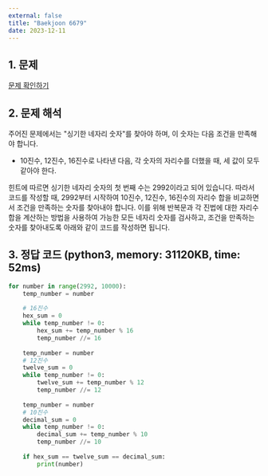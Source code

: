 ```yaml
---
external: false
title: "Baekjoon 6679"
date: 2023-12-11
---
```


## 1. 문제

[문제 확인하기](https://www.acmicpc.net/problem/6679)

## 2. 문제 해석

주어진 문제에서는 "싱기한 네자리 숫자"를 찾아야 하며, 이 숫자는 다음 조건을 만족해야 합니다.

- 10진수, 12진수, 16진수로 나타낸 다음, 각 숫자의 자리수를 더했을 때, 세 값이 모두 같아야 한다.

힌트에 따르면 싱기한 네자리 숫자의 첫 번째 수는 2992이라고 되어 있습니다. 따라서 코드를 작성할 때, 2992부터 시작하여 10진수, 12진수, 16진수의 자리수 합을 비교하면서 조건을 만족하는 숫자를 찾아내야 합니다.
이를 위해 반복문과 각 진법에 대한 자리수 합을 계산하는 방법을 사용하여 가능한 모든 네자리 숫자를 검사하고, 조건을 만족하는 숫자를 찾아내도록 아래와 같이 코드를 작성하면 됩니다.

## 3. 정답 코드 (python3, memory: 31120KB, time: 52ms)

```python
for number in range(2992, 10000):
    temp_number = number
    
    # 16진수
    hex_sum = 0 
    while temp_number != 0:
        hex_sum += temp_number % 16
        temp_number //= 16
    
    temp_number = number
    # 12진수
    twelve_sum = 0
    while temp_number != 0:
        twelve_sum += temp_number % 12
        temp_number //= 12
    
    temp_number = number
    # 10진수
    decimal_sum = 0
    while temp_number != 0:
        decimal_sum += temp_number % 10
        temp_number //= 10
    
    if hex_sum == twelve_sum == decimal_sum:
        print(number)
```

